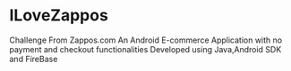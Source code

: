 # ILoveZappos
Challenge From Zappos.com
An Android E-commerce Application with no payment and checkout functionalities
Developed using Java,Android SDK and FireBase
